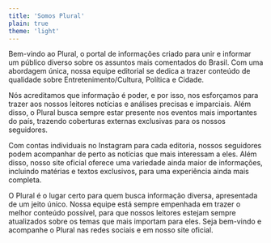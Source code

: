 ```yaml
---
title: 'Somos Plural'
plain: true
theme: 'light'
---
```

Bem-vindo ao Plural, o portal de informações criado para unir e informar um público diverso sobre os assuntos mais comentados do Brasil. Com uma abordagem única, nossa equipe editorial se dedica a trazer conteúdo de qualidade sobre Entretenimento/Cultura, Política e Cidade.

Nós acreditamos que informação é poder, e por isso, nos esforçamos para trazer aos nossos leitores notícias e análises precisas e imparciais. Além disso, o Plural busca sempre estar presente nos eventos mais importantes do país, trazendo coberturas externas exclusivas para os nossos seguidores.

Com contas individuais no Instagram para cada editoria, nossos seguidores podem acompanhar de perto as notícias que mais interessam a eles. Além disso, nosso site oficial oferece uma variedade ainda maior de informações, incluindo matérias e textos exclusivos, para uma experiência ainda mais completa.

O Plural é o lugar certo para quem busca informação diversa, apresentada de um jeito único. Nossa equipe está sempre empenhada em trazer o melhor conteúdo possível, para que nossos leitores estejam sempre atualizados sobre os temas que mais importam para eles. Seja bem-vindo e acompanhe o Plural nas redes sociais e em nosso site oficial.